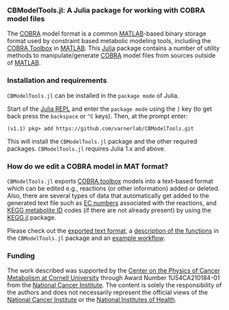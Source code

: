 ### CBModelTools.jl: A Julia package for working with COBRA model files
The [COBRA](https://www.ncbi.nlm.nih.gov/pmc/articles/PMC3319681/) model format is a common
[MATLAB](https://www.mathworks.com/products/matlab.html)-based binary storage format used by constraint based metabolic modeling tools, including the [COBRA Toolbox](https://opencobra.github.io/cobratoolbox/stable/) in [MATLAB](https://www.mathworks.com/products/matlab.html).
This [Julia](http://julialang.org) package contains a number of utility methods to manipulate/generate
[COBRA](https://www.ncbi.nlm.nih.gov/pmc/articles/PMC3319681/) model files from sources outside
of [MATLAB](https://www.mathworks.com/products/matlab.html).

### Installation and requirements
``CBModelTools.jl`` can be installed in the ``package mode`` of Julia.

Start of the [Julia REPL](https://docs.julialang.org/en/v1/stdlib/REPL/index.html) and enter the ``package mode`` using the ``]`` key (to get back press the ``backspace`` or ``^C`` keys). Then, at the prompt enter:

    (v1.1) pkg> add https://github.com/varnerlab/CBModelTools.git

This will install the ``CBModelTools.jl`` package and the other required packages.
``CBModelTools.jl`` requires Julia 1.x and above.

### How do we edit a COBRA model in MAT format?
``CBModelTools.jl`` exports [COBRA toolbox](https://opencobra.github.io/cobratoolbox/stable/) models into a text-based format which can be edited e.g., reactions (or other information) added or deleted. Also, there are several types of data that automatically get added to the generated text file such as [EC numbers](https://en.wikipedia.org/wiki/Enzyme_Commission_number) associated with the reactions, and [KEGG metabolite ID](https://www.genome.jp/kegg/compound/) codes (if there are not already present) by using the [KEGG.jl](https://github.com/varnerlab/Kegg) package.

Please check out the [exported text format](/docs/Format.md), a [description of the functions](/docs/Functions.md) in the ``CBModelTools.jl`` package and an [example workflow](/docs/Example.md).

### Funding
The work described was supported by the [Center on the Physics of Cancer Metabolism at Cornell University](https://psoc.engineering.cornell.edu) through Award Number 1U54CA210184-01 from the [National Cancer Institute](https://www.cancer.gov). The content is solely the responsibility of the authors and does not necessarily
represent the official views of the [National Cancer Institute](https://www.cancer.gov) or the [National Institutes of Health](https://www.nih.gov).
